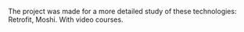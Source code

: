 The project was made for a more detailed study of these technologies: Retrofit, Moshi. With video courses.
